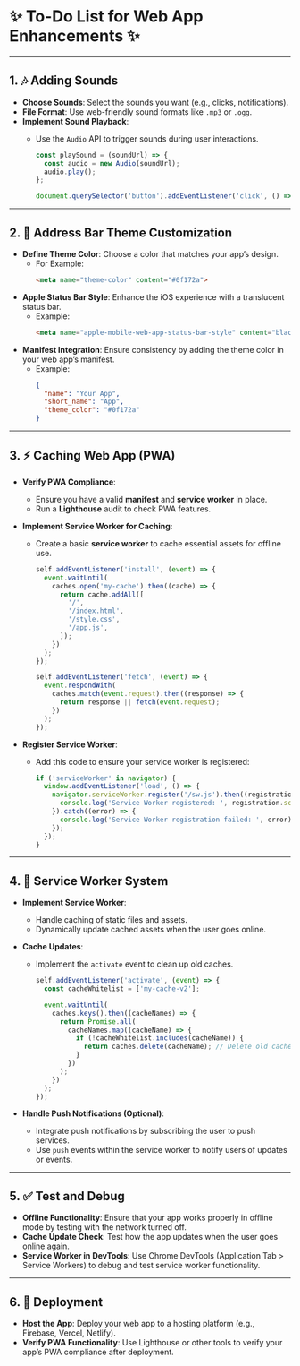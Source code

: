 # ✨ To-Do List for Web App Enhancements ✨

---

## 1. **🎶 Adding Sounds**
- **Choose Sounds**: Select the sounds you want (e.g., clicks, notifications).
- **File Format**: Use web-friendly sound formats like `.mp3` or `.ogg`.
- **Implement Sound Playback**:  
  - Use the `Audio` API to trigger sounds during user interactions.

    ```javascript
    const playSound = (soundUrl) => {
      const audio = new Audio(soundUrl);
      audio.play();
    };

    document.querySelector('button').addEventListener('click', () => playSound('click-sound.mp3'));
    ```

---

## 2. **🎨 Address Bar Theme Customization**
- **Define Theme Color**: Choose a color that matches your app’s design.
  - For Example:  
    ```html
    <meta name="theme-color" content="#0f172a">
    ```
- **Apple Status Bar Style**: Enhance the iOS experience with a translucent status bar.
  - Example:  
    ```html
    <meta name="apple-mobile-web-app-status-bar-style" content="black-translucent">
    ```
- **Manifest Integration**: Ensure consistency by adding the theme color in your web app’s manifest.
  - Example:  
    ```json
    {
      "name": "Your App",
      "short_name": "App",
      "theme_color": "#0f172a"
    }
    ```

---

## 3. **⚡ Caching Web App (PWA)**
- **Verify PWA Compliance**:  
  - Ensure you have a valid **manifest** and **service worker** in place.
  - Run a **Lighthouse** audit to check PWA features.

- **Implement Service Worker for Caching**:
  - Create a basic **service worker** to cache essential assets for offline use.

    ```javascript
    self.addEventListener('install', (event) => {
      event.waitUntil(
        caches.open('my-cache').then((cache) => {
          return cache.addAll([
            '/',
            '/index.html',
            '/style.css',
            '/app.js',
          ]);
        })
      );
    });

    self.addEventListener('fetch', (event) => {
      event.respondWith(
        caches.match(event.request).then((response) => {
          return response || fetch(event.request);
        })
      );
    });
    ```

- **Register Service Worker**:
  - Add this code to ensure your service worker is registered:
  
    ```javascript
    if ('serviceWorker' in navigator) {
      window.addEventListener('load', () => {
        navigator.serviceWorker.register('/sw.js').then((registration) => {
          console.log('Service Worker registered: ', registration.scope);
        }).catch((error) => {
          console.log('Service Worker registration failed: ', error);
        });
      });
    }
    ```

---

## 4. **💼 Service Worker System**
- **Implement Service Worker**:  
  - Handle caching of static files and assets.
  - Dynamically update cached assets when the user goes online.

- **Cache Updates**:
  - Implement the `activate` event to clean up old caches.

    ```javascript
    self.addEventListener('activate', (event) => {
      const cacheWhitelist = ['my-cache-v2'];

      event.waitUntil(
        caches.keys().then((cacheNames) => {
          return Promise.all(
            cacheNames.map((cacheName) => {
              if (!cacheWhitelist.includes(cacheName)) {
                return caches.delete(cacheName); // Delete old cache
              }
            })
          );
        })
      );
    });
    ```

- **Handle Push Notifications (Optional)**:
  - Integrate push notifications by subscribing the user to push services.
  - Use `push` events within the service worker to notify users of updates or events.

---

## 5. **✅ Test and Debug**
- **Offline Functionality**: Ensure that your app works properly in offline mode by testing with the network turned off.
- **Cache Update Check**: Test how the app updates when the user goes online again.
- **Service Worker in DevTools**: Use Chrome DevTools (Application Tab > Service Workers) to debug and test service worker functionality.

---

## 6. **🚀 Deployment**
- **Host the App**: Deploy your web app to a hosting platform (e.g., Firebase, Vercel, Netlify).
- **Verify PWA Functionality**: Use Lighthouse or other tools to verify your app’s PWA compliance after deployment.
